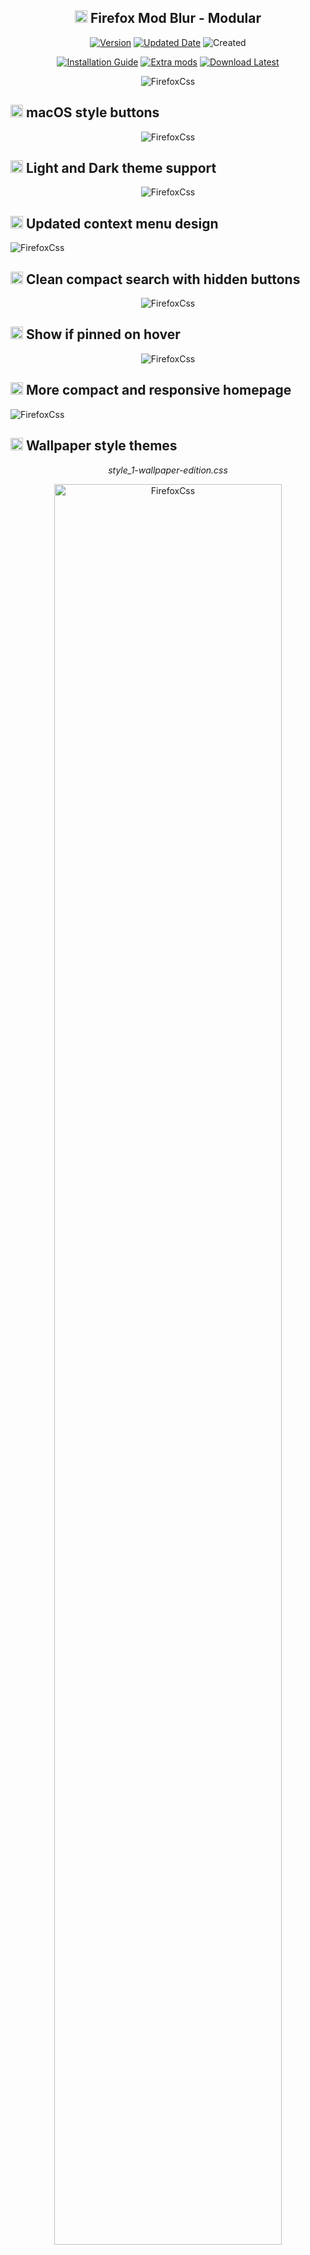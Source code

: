 <h2 align="center"><a href="#wrench-installation"><img src="https://user-images.githubusercontent.com/61329159/204102654-0e414196-bea2-4147-9e1e-aeb8b4190893.png" width="20" height="20" /></a> Firefox Mod Blur - Modular</h2>

<p align="center">
<a href="#page_facing_up-other"><img alt="Version" src="https://img.shields.io/badge/Last%20tested%20Firefox-v121.0.1-blue?style=flat&logo=firefox&logoColor=white"></a>
<a href="#shield-last-updates"><img alt="Updated Date" src="https://img.shields.io/badge/Updated-22/12/2023-blueviolet?style=flat"></a>
<img alt="Created" src="https://img.shields.io/badge/Updated%20since-2020-important?style=flat">
	
<p align="center">
<a href="#wrench-installation"><img alt="Installation Guide" src="https://img.shields.io/badge/Installation%20Guide-informational?style=for-the-badge"></a> 
<a href="#-select-and-add-extra-styles-and-functions"><img alt="Extra mods" src="https://img.shields.io/badge/Extra%20Mods-blueviolet?style=for-the-badge"></a>
<a href="https://github.com/datguypiko/Firefox-Mod-Blur/releases/latest"><img alt="Download Latest" src="https://img.shields.io/badge/Download%20v2.7.4-important?style=for-the-badge"></a>
</p>

<p align="center"> <img alt="FirefoxCss" src="https://i.imgur.com/ChlWHFp.png"> </p>

## <img src="https://user-images.githubusercontent.com/61329159/197364522-ffdb607c-f634-4ddd-a234-7ccc3833d8b6.png" width="20" height="20" /> macOS style buttons
<p align="center"> <img alt="FirefoxCss" src="https://i.imgur.com/cvBzN61.gif"> </p>

## <img src="https://user-images.githubusercontent.com/61329159/197364522-ffdb607c-f634-4ddd-a234-7ccc3833d8b6.png" width="20" height="20" /> Light and Dark theme support
<p align="center"> <img alt="FirefoxCss" src="https://github.com/datguypiko/Firefox-Mod-Blur/assets/61329159/08099fbc-8b04-4f04-9f57-9b73911fd0c0"> </p>

## <img src="https://user-images.githubusercontent.com/61329159/197364522-ffdb607c-f634-4ddd-a234-7ccc3833d8b6.png" width="20" height="20" /> Updated context menu design
<p align="left"><img alt="FirefoxCss" src="https://i.imgur.com/uG9BgQH.png"></p>

## <img src="https://user-images.githubusercontent.com/61329159/197364522-ffdb607c-f634-4ddd-a234-7ccc3833d8b6.png" width="20" height="20" /> Clean compact search with hidden buttons
<p align="center"><img alt="FirefoxCss" src="https://i.imgur.com/gu3HnMx.gif"></p>

## <img src="https://user-images.githubusercontent.com/61329159/197364522-ffdb607c-f634-4ddd-a234-7ccc3833d8b6.png" width="20" height="20" /> Show if pinned on hover
<p align="center"><img alt="FirefoxCss" src="https://i.imgur.com/Asnafsk.gif"></p>

## <img src="https://user-images.githubusercontent.com/61329159/197364522-ffdb607c-f634-4ddd-a234-7ccc3833d8b6.png" width="20" height="20" /> More compact and responsive homepage
<p align="left"><img alt="FirefoxCss" src="https://i.imgur.com/lhc2Muh.gif"></p>

## <img src="https://user-images.githubusercontent.com/61329159/197364522-ffdb607c-f634-4ddd-a234-7ccc3833d8b6.png" width="20" height="20" /> Wallpaper style themes
<p align="center"><i>style_1-wallpaper-edition.css</i></p>
<p align="center"><img alt="FirefoxCss" src="https://user-images.githubusercontent.com/61329159/204525862-9f92f7f2-ab37-4c98-9b83-8ad3d9166ac1.png" width="85%" height="85%" ></p>

<p align="center"><i>style_2-wallpaper-edition.css</i></p>
<p align="center"><img alt="FirefoxCss" src="https://user-images.githubusercontent.com/61329159/204526429-d1f37832-a98b-4c35-840c-7ccb5e96e9f3.png" width="85%" height="85%" ></p>

<p align="center"><i>style_3-wallpaper-edition.css</i></p>
<p align="center"><img alt="FirefoxCss" src="https://user-images.githubusercontent.com/61329159/204526435-c3431cce-5970-4b88-af73-820d808c6a1a.png" width="85%" height="85%" ></p>
</br>

<h2 align="left"><a href="#wrench-installation"><img src="https://user-images.githubusercontent.com/61329159/204102654-0e414196-bea2-4147-9e1e-aeb8b4190893.png" width="20" height="20" /></a> Select and add extra styles and functions</h2>

<details><summary>Min-max-close buttons style :gear:</summary>
</br>
<i>Select one min-max-close_buttons.css</i>
</br></br>
<i>Left side MacOS style</i><p align="center"><img alt="FirefoxCss" src="https://i.imgur.com/pR78PN5.png"></p>
<i>Right side MacOS style</i><p align="center"><img alt="FirefoxCss" src="https://i.imgur.com/032WjXp.png"></p>
<i>Right side OS</i><p align="center"><img alt="FirefoxCss" src="https://i.imgur.com/uTcbB4p.png"></p>
<i>Left side OS</i><p align="center"><img alt="FirefoxCss" src="https://github.com/datguypiko/Firefox-Mod-Blur/assets/61329159/45180997-9195-48bd-a135-9de65c4a27ac"></p>
<i>Theme default</i><p align="center"><img alt="FirefoxCss" src="https://github.com/datguypiko/Firefox-Mod-Blur/assets/61329159/cddf0baf-0f9e-4467-a47f-77036361999f"></p></details>

<details><summary>Bookmarks bar modifications :gear:</summary>
<i>popout_bookmarks_bar_on_hover.css</i><p align="center"><img alt="FirefoxCss" src="https://i.imgur.com/Hjy8kyU.gif"></p>
<i>remove_folder_icons_from_bookmarks.css</i><p align="center"><img alt="FirefoxCss" src="https://i.imgur.com/xxpKEaP.gif"></p>
<i>bookmarks_bar_same_color_as_toolbar.css</i><p align="center"><img alt="FirefoxCss" src="https://i.imgur.com/a2sjphq.gif"></p>
<i>transparent_bookmarks_bar.css</i><p align="center"><img alt="FirefoxCss" src="https://user-images.githubusercontent.com/61329159/209413186-8fbb75ec-f058-4a74-87bc-61141fe7efea.jpg"></p></details>

<details><summary>Search bar modifications :gear:</summary>
<i>no_search_engines_in_url_bar.css</i><p align="center"><img alt="FirefoxCss" src="https://i.imgur.com/CpZqhQX.gif"></p></details>

<details><summary>Privacy mods :gear:</summary>
<i>privacy_blur_email_in_main_menu.css</i><p align="left"><img alt="FirefoxCss" src="https://i.imgur.com/gE2PVpr.gif"></p>
<i>privacy_blur_email_in_sync_menu.css</i><p align="left"><img alt="FirefoxCss" src="https://i.imgur.com/MJqZ9TW.gif"></p>
<i>privacy_blur_tabs_content.css</i><p align="left"><img alt="FirefoxCss" src="https://i.imgur.com/8RPR1It.gif"></p>
<i>privacy_change_email_text.css</i><p align="left"><img alt="FirefoxCss" src="https://i.imgur.com/uuq06p5.png"></p></details>

<details><summary>Extension menu changes :gear:</summary>
<i>Style 1 - cleaner_extensions_menu.css</i><p align="left"><img alt="FirefoxCss" src="https://github.com/datguypiko/Firefox-Mod-Blur/blob/master/EXTRA%20MODS/Compact%20extensions%20menu/Style%201/preview.gif?raw=true" width="325" height="398"></p>
<i>Style 2 - cleaner_extensions_menu.css</i><p align="left"><img alt="FirefoxCss" src="https://github.com/datguypiko/Firefox-Mod-Blur/blob/master/EXTRA%20MODS/Compact%20extensions%20menu/Style%202/preview.png?raw=true"></p></details>

<details><summary>Icon changes :gear:</summary>
<i>firefox_view_icon_change.css</i><p align="left"><img alt="FirefoxCss" src="https://i.imgur.com/wuA50MP.png"></p>
<i>white_github_icon_in_bookmarks.css</i><p align="left"><img alt="FirefoxCss" src="https://i.imgur.com/XDBkkxj.jpg"></p>
<i>ublock-icon-change.css</i><p align="left"><img alt="FirefoxCss" src="https://i.imgur.com/jkCufVD.jpg"></p></details>

<details><summary>Active tab has static width :gear:</summary>
<i>selected_tabs_static_width.css </i><p align="left"><img alt="FirefoxCss" src="https://github.com/datguypiko/Firefox-Mod-Blur/assets/61329159/4dc26c78-6714-43f8-bfb5-17a0dab3b920"></p></details>

<details><summary>Colored sound playing tab :gear:</summary>
<i>colored_soundplaying_tab.css </i><p align="left"><img alt="FirefoxCss" src="https://github.com/datguypiko/Firefox-Mod-Blur/assets/61329159/8963e4fb-491f-440f-84c1-ec1629da4074"></p></details>

<details><summary>Hide List all tabs button :gear:</summary>
<i>hide_list-all-tabs_button.css [Shows when tabs overflow]</i><p align="center"><img alt="FirefoxCss" src="https://i.imgur.com/M669iGJ.gif"></p></details>

<details><summary>Restore icons in main menu :gear:</summary>
<i>icons_in_main_menu.css (<a href="https://github.com/MrOtherGuy/firefox-csshacks/tree/master/chrome/iconized_main_menu.css">source</a>)</i>
<p align="left"><img alt="FirefoxCss" width="196" height="439" src="https://i.imgur.com/s9eV36k.png"></p></details>

<details><summary>Remove title text from homepage shortcuts :gear:</summary>
<p align="center"><i>remove_homepage_shortcut_title_text.css</i></p>
<p align="center"><img alt="FirefoxCss" width="85%" height="85%" src="https://user-images.githubusercontent.com/61329159/206245239-47c63da4-3945-4d82-9c2e-10dda01957da.png"></p></details>

<details><summary>Circular homepage shortcuts :gear:</summary>
<p align="center"><i>circular_homepage_shortcuts.css</i></p>
<p align="center"><img alt="FirefoxCss" width="85%" height="85%" src="https://user-images.githubusercontent.com/61329159/206245889-17439603-1239-4853-b7a8-7e6fd234f90e.png"></p></details>

<details><summary>Spill style theme :hammer:</summary>
<p align="center"><i>spill-style-part1-file.css and spill-style-part2-file.css</i></p>
<p align="center"><img alt="FirefoxCss" src="https://user-images.githubusercontent.com/61329159/219373252-a9cc81cb-1307-4899-a019-3c70c1e26b5c.png"></p>
<p align="center"><img alt="FirefoxCss" src="https://user-images.githubusercontent.com/61329159/219373265-a0cff784-95cc-4000-9567-06c8babf214b.png"></p></details>

<details><summary>Acrylic MicaForEveryone :hammer:</summary>
<p align="center"><i>acrylic_micaforeveryone.css</i></p>
<p align="center"><img alt="FirefoxCss" src="https://i.imgur.com/NJVXlAl.png"></p></details>

###### and [more](https://github.com/datguypiko/Firefox-Mod-Blur/tree/master/EXTRA%20MODS)..

<h2>:wrench: Installation</h2>
<details><summary>How to Toggle between <code>Light</code> and <code>Dark</code> theme :warning:</summary>
	
	
</br>

There are two settings to change in firefox (pictures below).

</br>

- Setting both to auto makes it adapt to your operating system theme.
- Setting Theme to <code>Light</code> or <code>Dark</code> will force it no matter of Operating System colors.
- Best to leave Website Appearance settings set to auto and just Change to preferred Theme.

</br>

1. Website appearance (changes new tab and websites colors)
![image](https://github.com/datguypiko/Firefox-Mod-Blur/assets/61329159/a5f6726e-6bc0-4237-a770-b60ffb144c95)

2. Theme (changes toolbar and browser text colors, also sets text colors to new tab page).
![image](https://github.com/datguypiko/Firefox-Mod-Blur/assets/61329159/76ddf071-7a20-46fa-a029-fc28f96862a9)
</details>

<details><summary>I use firefox integrated Flexible space for spacing <sup>[show image]</sup></summary>

![image](https://user-images.githubusercontent.com/61329159/197362629-b5c6e49a-92c4-4d08-aada-f8883e7c471f.png)</details>


1. In `about:config` set `toolkit.legacyUserProfileCustomizations.stylesheets` to "True" for your custom themes to work.
2. Download latest or your preferred firefox version [.zip file](https://github.com/datguypiko/Firefox-Mod-Blur/releases/latest). 
3. You can find your profile folder by writing `about:support` in URL bar and using `Open folder` in `Profile folder` section.
4. Put `userChrome.css`, `userContent.css`, `image`  in chrome folder (create `chrome` folder inside your main profile folder if it doesnt exist).
5. Put any selected extra `.css` modification files (not folders) from `EXTRA MODS` inside your `chrome` folder.
6. File Structure:

	 :open_file_folder: `...` `/` `your profile` `/` `chrome` `/` `userChrome.css`

	 :open_file_folder: `...` `/` `your profile` `/` `chrome` `/` `userContent.css`

	 :open_file_folder: `...` `/` `your profile` `/` `chrome` `/` `image` `/`
	
	 :open_file_folder: `...` `/` `your profile` `/` `chrome` `/` `[extra modification file].css`
	 
	 :open_file_folder: `...` `/` `your profile` `/` `chrome` `/` `wallpaper` `/` `(for wallpaper theme)`

</br>

<h2>:wrench: MicaForEveryone Installation</h2>

 ##### ❗❗❗ DEPRECATED WITH FIREFOX v117 and up ❗❗❗
 
 >  ##### To continue using MicaForEveryone you can use Firefox v115 ESR - Extended Support Release version which will be supported and have security updates for at least a year. You can install ESR version to separate folder so you are able continue using both versions. I haven't tested that version so there could be some minor issues. https://www.mozilla.org/en-US/firefox/all/#product-desktop-esr. I recommend using my older version files. [Maybe something like v115.x - v117.x should work fine.](https://github.com/datguypiko/Firefox-Mod-Blur/releases).
 
1. Download the portable or installation file from [github.com/MicaForEveryone](https://github.com/MicaForEveryone/MicaForEveryone/releases).
2. Install the extra files it asks you to install. And run the program.
3. At the bottom left corner press `Add Rule` -> `Add Process Rule`, type `firefox` -> `add`.
4. On the left panel select and open `firefox` section. Change Mica to `Acrylic` for better blur effect. 
5. Dont forget to download my css file `acrylic_micaforeveryone.css` from `EXTRA THEMES` and  put it inside `Chrome` folder (and base files from Installation guide above).
6. Remove and dont use any other min-max-close window button files.
7. Expermental:warning: In MicaForEveryone settings `firefox` section enable `Blur Behind` so when the window is not active it will still be blurred. 

<details><summary><h2>:shield: Last Updates</h2></summary>

<img alt="GitHub last commit" src="https://img.shields.io/github/last-commit/datguypiko/Firefox-Mod-Blur"> <a href="https://github.com/datguypiko/Firefox-Mod-Blur/issues"><img alt="GitHub issues" src="https://img.shields.io/github/issues/datguypiko/Firefox-Mod-Blur?color=yellow&logo=github&logoColor=white"> </a>

`v2.7.4` - `22/12/2023` - Tested on Firefox v121.0 
- Fix Linux context menu buttons (recent).
![292553441-2d194c5d-56ad-477e-9a1e-997dcf70f539](https://github.com/datguypiko/Firefox-Mod-Blur/assets/61329159/df88c39d-2a3f-41fb-8a34-3406d95d7006)
- Context menu back and forward buttons now dimmed when not active (recent).

`v2.7.3` - `22/12/2023` - Tested on Firefox v121.0 
- Fix min/max/close buttons for Firefox beta, nightly (recent).
- Fix buttons size in context menu. Issue since Firefox v121 update (recent).
![image](https://github.com/datguypiko/Firefox-Mod-Blur/assets/61329159/d1202c22-f157-4682-9393-d65988faacf9)
- Change/fix background color of active search link (recent).
![image](https://github.com/datguypiko/Firefox-Mod-Blur/assets/61329159/e307408d-58c7-48cc-9c57-ee390dda0c1a)
- Updated "icons_in_main_menu.css" mod (Nov 2, 2023).
- Remove/Fix border from "Spill Theme" mod (fixed on Nov 19, 2023).
- Added support for "privacy_change_email_text.css" mod to work with Icons in main menu (Dec 4, 2023).

`v2.7.2` - `24/10/2023` - Tested on Firefox v119.0 
- Fix Tabs Background color for Firefox v119.0 update.
- New extra mod added - [show_searchbar_dots_only_on_hover.css](https://github.com/datguypiko/Firefox-Mod-Blur/tree/master/EXTRA%20MODS/Search%20Bar%20Mods/Search%20box%20-%20dots%20show%20only%20on%20hover).
![preview](https://github.com/datguypiko/Firefox-Mod-Blur/assets/61329159/648256b8-f471-4ae1-9582-7fad782bac21)
- Search box Dots position fix when translation button is active.
- Extra Mods folder restructure.

`v2.7.1` - `07/09/2023` - Tested on Firefox v117.0 
- Made Back and Forward icons a bit smaller to be more inline with other buttons.
- New extra mod added - [align search text to the left side](https://github.com/datguypiko/Firefox-Mod-Blur/tree/master/EXTRA%20MODS/Search%20text%20aligned%20left%20side) `searchbox_text_align_left.css`.
- New extra mod added - [tabs take full bar width](https://github.com/datguypiko/Firefox-Mod-Blur/tree/master/EXTRA%20MODS/Full%20Width%20Tabs)  `tabs_take_full_bar_width.css`.
![preview](https://github.com/datguypiko/Firefox-Mod-Blur/assets/61329159/6d115b38-6ed8-40af-bb48-c1ec67392012)


`v2.7` `30/08/2023`  Tested on Firefox v117.0.0
- Fix button icon colors for Firefox v117.x
- Fix window control buttons positioning for Firefox v117.x 
- Added [new extra modification file](https://github.com/datguypiko/Firefox-Mod-Blur/tree/master/EXTRA%20MODS/Tabs%20Separator) `Tabs Separator`. Can be used with transparent tabs background mod.

![Screenshot 2023-08-30 014146](https://github.com/datguypiko/Firefox-Mod-Blur/assets/61329159/a289f5af-8dd9-4a1c-96c5-643493864425)

![image](https://github.com/datguypiko/Firefox-Mod-Blur/assets/61329159/6d51d37a-5739-4e17-a4d5-e03cba87970b)

- MicaForEveryone no longer works with Firefox v117 and above. [Read for more information](https://github.com/datguypiko/Firefox-Mod-Blur#wrench-micaforeveryone-installation).
- Color changes to Customize Toolbar window:

![firefox_2F08gSeXJY](https://github.com/datguypiko/Firefox-Mod-Blur/assets/61329159/9d331d53-73f1-4a7b-817e-63fbb54644de)

`v2.6.6` `19/08/2023`  Tested on Firefox v116.0.3
- Some minor changes to tabs.  Disabled selected tab width increase in specific condition because of weird transition animation. Still works in overflow and normally when tabs aren't taking full toolbar.
- Updated the [static tab extra mod](https://github.com/datguypiko/Firefox-Mod-Blur/tree/master/EXTRA%20MODS/Tabs%20-%20selected%20tabs%20static%20width) `selected_tabs_static_width.css` to work with latest changes.

`v2.6.5` `13/08/2023`  Tested on Firefox v116.0.2
- Context menu fixes for Linux white theme.
- Fix context menu duplicated separators for Linux. 

`v2.6.4` `07/08/2023` Tested on Firefox v116.0.1
- Selected tabs increase width by default now (use static mod file to disable it).
![preview](https://github.com/datguypiko/Firefox-Mod-Blur/assets/61329159/38af3b0c-cf10-4781-aa95-c116cbf8b8a1)
- Added new modification file `transparent_tabs_bg_color.css`.
![previezzw](https://github.com/datguypiko/Firefox-Mod-Blur/assets/61329159/ff76f9cb-ec42-4396-8d41-a04276c7f1cc)
- Added new modification file `reversed_tabs_bg_color.css`.
![previesw](https://github.com/datguypiko/Firefox-Mod-Blur/assets/61329159/62535301-fcf3-4164-a041-4beab30dd4b6)
- Added new modification file `selected_tabs_static_width.css`.
![preview](https://github.com/datguypiko/Firefox-Mod-Blur/assets/61329159/ff016655-e95f-4d59-8800-9fa43dc7c7d8)
- Shadow for tabs now showed correctly.
- Change tab color for micaforeveryone theme. 

### Tested on Firefox v116.0.1
`v2.6.3` `07/08/2023` 
- Fix context menu for firefox v116.x
![image](https://github.com/datguypiko/Firefox-Mod-Blur/assets/61329159/c7f0ccf1-a210-4c69-927e-06bc158f1dba)

`v2.6.2` `06/08/2023` 
- Show security button in URL box correctly when website isn't secure. 
![image](https://github.com/datguypiko/Firefox-Mod-Blur/assets/61329159/6e27b833-3893-483b-813a-852981d8f737)
- Sidebar background color change.
- Fix space between pinned tabs and non-pinned tabs for Firefox 116.x
![image](https://github.com/datguypiko/Firefox-Mod-Blur/assets/61329159/7e3885e4-0ee7-4669-894e-1ced05a4be0d)
- Add support for extra mod file "[pinned_tabs_no_bg_color.css](https://github.com/datguypiko/Firefox-Mod-Blur/tree/master/EXTRA%20MODS/Pinned%20Tabs%20Have%20no%20background%20color)". No copy pasting code required anymore.
- Keyboard navigation fixes when selecting shortcuts in new-tab/homepage.


### Tested on Firefox v115.0.2
`v2.6.1` `28/07/2023` 
- Change search bar border on Light Theme.
- Fix New Tab (home) page colors for Light Wallpaper Style Theme.
- Fix Breakout search from moving up when opened.

`v2.6` `27/07/2023` 
- Added extra mod file to change menu icon to firefox logo.  [menu_icon_change_to_firefox.css](https://github.com/datguypiko/Firefox-Mod-Blur/tree/master/EXTRA%20MODS/Icon%20mods).
- Permission Notification icon in url bar now showed correctly and isnt hidden until you block or allow specified permissions.
- Light theme support added. <a href="https://github.com/datguypiko/Firefox-Mod-Blur#wrench-installation">Read installation </a> how to toggle between dark and light.

<img src="https://github.com/datguypiko/Firefox-Mod-Blur/assets/61329159/989c0a8d-ae54-48e5-8fc3-f1c4b64b4d93" width="468" height="293" />

- Added Light theme support to MicaForEveryone theme.

<img src="https://github.com/datguypiko/Firefox-Mod-Blur/assets/61329159/953ccd00-558c-4fd7-a692-6a5fd3dd79e4" width="466.5" height="290.5" />

- Search, Menu and Private window button icon changed.
![image](https://github.com/datguypiko/Firefox-Mod-Blur/assets/61329159/ad3cd128-1ad8-4e1b-9bde-d7c8ecc03a4d)![image](https://github.com/datguypiko/Firefox-Mod-Blur/assets/61329159/d80e1a59-fae5-42a3-b123-345bd5331855)![image](https://github.com/datguypiko/Firefox-Mod-Blur/assets/61329159/70c7c92f-5334-4c72-b845-9e2ded0b6dc5)

### Tested on Firefox v115.0.1
`v2.5.1` `13/07/2023` 
- Fix Search Bar dots positioning on linux.
- Changed design of dots specifically for linux.
- Changed opening animation of url bar buttons.
- Some code clean up and restructure.

### Tested on Firefox v115.0.1
`v2.5` `11/07/2023` 
- CTRL+F Search bar color changes.
![image](https://github.com/datguypiko/Firefox-Mod-Blur/assets/61329159/3d08dde7-5125-4845-b0ce-3b58e03b1292)
- Bottom left URL status panel color and border radius changes.
![image](https://github.com/datguypiko/Firefox-Mod-Blur/assets/61329159/a819633e-3bcc-4d56-8d1c-7d23cf014098)
- Decreased pinned tabs Padding.
- Added new mod to remove background color from pinned tabs.
![image](https://github.com/datguypiko/Firefox-Mod-Blur/assets/61329159/04b6bc22-672c-41d8-ac87-f0cfd96b9c95)

- Revamped URL search bar buttons behavior.
-- All buttons are now hidden. 
-- Added dots for visual representation. Left on by default for touch screen devices, have no way to test it.
-- Changed animations for how buttons close.
-- Hidden on new tab/homepage.
-- Almost all Permissions are hidden by default visually. Just Press on permissions button to show blocked and allowed ones.
-- Now less space wasted and more compact with long links and when resizing window.
-- Will add extra modification later that makes dots hidden until search bar is hovered.
![Screenshot 2023-07-11 224030](https://github.com/datguypiko/Firefox-Mod-Blur/assets/61329159/42a46566-1252-46df-996e-3a432592044b)

`08/07/2023` `-` `v2.4.3` `Firefox v115.0.1`
- New firefox update broke extensions menu again. Fixed padding and size for both extra mod styles.
Only need to replace the cleaner_extensions_menu.css file if you are using the extra modification.
 
`06/06/2023` `-` `v2.4.2` `Firefox v114.0`
- New update changed extension menu. Fix icon positioning for style 2 "cleaner_extensions_menu.css" extra mod.	
	
`22/05/2023` `-` `v2.4.1` `Firefox v113.x`
- Linux tested on Fedora GNOME and Mint Cinnamon.
- Fixes on linux for context menus.
- Fixes on linux for control buttons. Still need to manually change distance depending on how many buttons there are `--firefoxcss-control-buttons-margin` on line `44` in userChrome.css
- Linux fixes for [Min-max-close window buttons](https://github.com/datguypiko/Firefox-Mod-Blur/tree/master/EXTRA%20MODS/Min-max-close%20window%20buttons)  extra mods. Still need to manually change distance  depending on how many buttons there are `--firefoxcss-control-buttons-margin` on line `44` in userChrome.css.	
	
`09/05/2023` `-` `v2.4` `Firefox v113.x`
- Fixed positioning of elements after some "-moz" attributes no longer used by firefox from v113.x.
- When moving with tab or arrows in search now shows hover background color correctly.
- Changed default min-max-close window control buttons to be on the right side. Lowered padding between buttons. Fixed order in v113.x.
- Fixed Window control buttons increasing height of tab bar when firefox window made smaller. Was only the problem with default buttons.
- Added an option for window controls mods to have menu bottons on the right or on the left side.
- Fix separator color in context menu.
- "Cleaner extension menu" mod fixes. It automatically adjusts the width if number of extensions below the number of icons set in a row which default is 3.
- Top toolbar more compact with height lowered by 4 pixels.
- Other minor changes.
	
`01/04/2023` `-` `v2.3.2` `Firefox v111.x`
- Fixed "clean extension menu" mod so there is no empty space anymore no matter of how many extensions you have set in a row. If you have less than the number set (default 3) the width will adjust automatically. Now the default file doesnt have the separator line anymore.

`26/03/2023` `-` `v2.3.1` `Firefox v111.x`
- Fixed and Reworked extension menu to use grid instead of flexbox, no width change required anymore. Now change "--firefoxcss-number-of-extensions-in-a-row" value to wanted extensions icon count in a row.

`25/03/2023` `-` `v2.3` `Firefox v111.x`
- When moving with tab or arrows in search now shows hover background color correctly.
- Fix separator color in context menu for v111.x

`20/01/2023` `-` `v2.3` Added extensions menu modifications for firefox v109.0.0; Merged some code lines and renamed extensions for cleaner code.
  
`14/12/2022` `-` `v2.2.1` Fix url bar icon size for firefox v108.0.0
  
`08/12/2022` `-` `v2.2` 
  
   - Circular homepage shortcuts - extra mod.
    
   - Give more width to active tab - extra mod.
    
   - Autohide tab and bookmarks bars - extra mod.
    
   - Search bar no border - extra mod.
    
   - Search bar transparent background - extra mod.
    
   - Fix padding for homepage shortcuts in wallpaper theme using no text mod.
  
 `29/11/2022` `-` `v2.1` Added wallpaper style themes with 3 choices. Fixed Tab closing glitch. Fixeed spilled theme wallpaper file wrong destination folder. Fixed micaForEveryone support for Firefox Nightly after new update. Changed colors of sound/audio button in tabs. Other few minor fixes.
 
 `26/11/2022` `-` `v2.0` Reworked theme files, structure and added new things with more options.

 `20/07/2022` `-` Changed wallpaper on a blank loading screen to a solid dark color for the "userContent-WallpaperEdition".

 `19/07/2022` `-` Added new theme with background wallpaper and blur effect. 

 `10/06/2022` `-` Fixed padding in fullscreen after recent version changes.

 `14/05/2022` `-` Fixed after an update broken popup menu background color for 100.x versions of firefox.

 `13/02/2022` `-` Added new optional file for default size scrollbar. The color stays dark. Works best with new Windows 11 scrollbar. Use "userContent-Windows11_DefaultSizeScrollbar.css" file and rename it to "userContent.css".
	
</details>

<details><summary><h2>:page_facing_up: Other</h2></summary>
	
> Old version files backup: https://github.com/datguypiko/Firefox-old-files-backup

</details>

<details><summary><h2>:page_facing_up: Sources</h2></summary>

> Source for Backdrop filter: [`https://www.reddit.com/r/FirefoxCSS/comments/ddi4dc/testing_the_backdropfilter_in_the_url_dropdown/`](https://www.reddit.com/r/FirefoxCSS/comments/ddi4dc/testing_the_backdropfilter_in_the_url_dropdown/)
	
> <i>icons_in_main_menu.css (<a href="https://github.com/MrOtherGuy/firefox-csshacks/tree/master/chrome/iconized_main_menu.css">source</a>)</i>	

</details>

